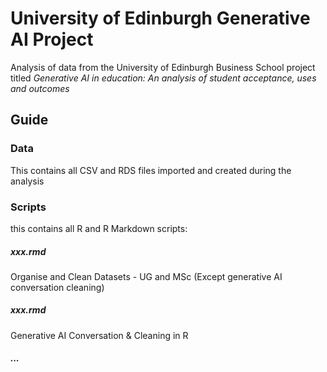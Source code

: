 # University of Edinburgh Generative AI Project
Analysis of data from the University of Edinburgh Business School project titled _Generative AI in education: An analysis of student acceptance, uses and outcomes_

## Guide

### Data
This contains all CSV and RDS files imported and created during the analysis

### Scripts
this contains all R and R Markdown scripts:

##### xxx.rmd
Organise and Clean Datasets - UG and MSc (Except generative AI conversation cleaning)

##### xxx.rmd
Generative AI Conversation & Cleaning in R

##### ...



